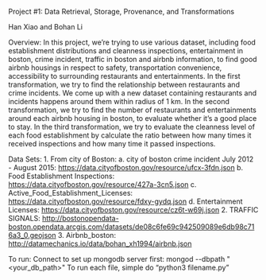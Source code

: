 Project #1: Data Retrieval, Storage, Provenance, and Transformations

Han Xiao and Bohan Li

Overview:
	In this project, we’re trying to use various dataset, including food establishment distributions and cleanness inspections, entertainment in boston, crime incident, traffic in boston and airbnb information,  to find good airbnb housings in respect to safety, transportation convenience, accessibility to surrounding restaurants and entertainments.
	In the first transformation, we try to find the relationship between restaurants and crime incidents. We come up with a new dataset containing restaurants and incidents happens around them within radius of  1 km.
	In the second transformation, we try to find the number of restaurants and entertainments around each airbnb housing in boston, to evaluate whether it’s a good place to stay.
	In the third transformation, we try to evaluate the cleanness level of each food establishment by calculate the ratio between how many times it received inspections and how many time it passed inspections.

Data Sets:
	1. From city of Boston: 
		a. city of boston crime incident July 2012 - August 2015:
		    https://data.cityofboston.gov/resource/ufcx-3fdn.json
		b. Food Establishment Inspections:
		    https://data.cityofboston.gov/resource/427a-3cn5.json
		c. Active_Food_Establishment_Licenses:
		    https://data.cityofboston.gov/resource/fdxy-gydq.json
		d. Entertainment Licenses:
		    https://data.cityofboston.gov/resource/cz6t-w69j.json
	2. TRAFFIC SIGNALS:
	     http://bostonopendata-boston.opendata.arcgis.com/datasets/de08c6fe69c942509089e6db98c716a3_0.geojson
	3. Airbnb_boston:
	     http://datamechanics.io/data/bohan_xh1994/airbnb.json

To run:
Connect to set up mongodb server first: mongod --dbpath "<your_db_path>"
To run each file, simple do “python3 filename.py”



